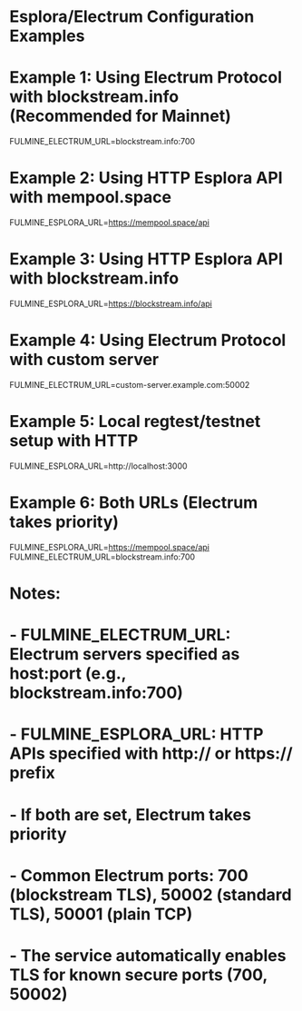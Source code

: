 # Esplora/Electrum Configuration Examples

# Example 1: Using Electrum Protocol with blockstream.info (Recommended for Mainnet)
FULMINE_ELECTRUM_URL=blockstream.info:700

# Example 2: Using HTTP Esplora API with mempool.space
FULMINE_ESPLORA_URL=https://mempool.space/api

# Example 3: Using HTTP Esplora API with blockstream.info
FULMINE_ESPLORA_URL=https://blockstream.info/api

# Example 4: Using Electrum Protocol with custom server
FULMINE_ELECTRUM_URL=custom-server.example.com:50002

# Example 5: Local regtest/testnet setup with HTTP
FULMINE_ESPLORA_URL=http://localhost:3000

# Example 6: Both URLs (Electrum takes priority)
FULMINE_ESPLORA_URL=https://mempool.space/api
FULMINE_ELECTRUM_URL=blockstream.info:700

# Notes:
# - FULMINE_ELECTRUM_URL: Electrum servers specified as host:port (e.g., blockstream.info:700)
# - FULMINE_ESPLORA_URL: HTTP APIs specified with http:// or https:// prefix
# - If both are set, Electrum takes priority
# - Common Electrum ports: 700 (blockstream TLS), 50002 (standard TLS), 50001 (plain TCP)
# - The service automatically enables TLS for known secure ports (700, 50002)
